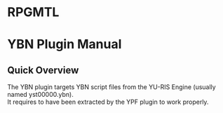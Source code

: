 # RPGMTL  
  
# YBN Plugin Manual  
  
## Quick Overview  
  
The YBN plugin targets YBN script files from the YU-RIS Engine (usually named yst00000.ybn).  
It requires to have been extracted by the YPF plugin to work properly.  